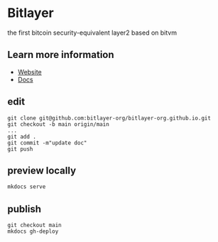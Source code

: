 # Bitlayer

the first bitcoin security-equivalent layer2 based on bitvm

## Learn more information

- [Website](https://www.bitlayer.org/)
- [Docs](https://docs.bitlayer.org/)

## edit
```
git clone git@github.com:bitlayer-org/bitlayer-org.github.io.git 
git checkout -b main origin/main
...
git add .
git commit -m"update doc"
git push
```

## preview locally

```bash
mkdocs serve
```

## publish
```
git checkout main
mkdocs gh-deploy 
```

